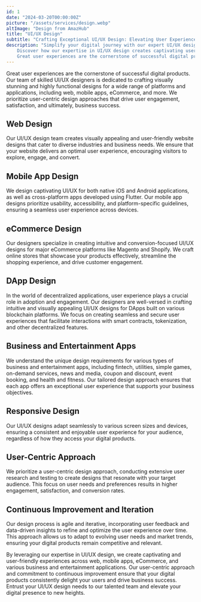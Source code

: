 ```yaml
---
id: 1
date: "2024-03-20T00:00:00Z"
picture: "/assets/services/design.webp"
altImage: "Design from AmazHub"
title: "UI/UX Design"
subtitle: "Crafting Exceptional UI/UX Design: Elevating User Experience Across Platforms"
description: "Simplify your digital journey with our expert UI/UX design services. 
    Discover how our expertise in UI/UX design creates captivating user experiences for web, mobile apps, eCommerce, and beyond.
    Great user experiences are the cornerstone of successful digital products, including decentralized applications (DApps)"
---
```

Great user experiences are the cornerstone of successful digital products. Our team of skilled UI/UX designers is dedicated to crafting visually stunning and highly functional designs for a wide range of platforms and applications, including web, mobile apps, eCommerce, and more. We prioritize user-centric design approaches that drive user engagement, satisfaction, and ultimately, business success.

## Web Design
Our UI/UX design team creates visually appealing and user-friendly website designs that cater to diverse industries and business needs. We ensure that your website delivers an optimal user experience, encouraging visitors to explore, engage, and convert.

## Mobile App Design
We design captivating UI/UX for both native iOS and Android applications, as well as cross-platform apps developed using Flutter. Our mobile app designs prioritize usability, accessibility, and platform-specific guidelines, ensuring a seamless user experience across devices.

## eCommerce Design
Our designers specialize in creating intuitive and conversion-focused UI/UX designs for major eCommerce platforms like Magento and Shopify. We craft online stores that showcase your products effectively, streamline the shopping experience, and drive customer engagement.

## DApp Design
In the world of decentralized applications, user experience plays a crucial role in adoption and engagement. Our designers are well-versed in crafting intuitive and visually appealing UI/UX designs for DApps built on various blockchain platforms. We focus on creating seamless and secure user experiences that facilitate interactions with smart contracts, tokenization, and other decentralized features.

## Business and Entertainment Apps
We understand the unique design requirements for various types of business and entertainment apps, including fintech, utilities, simple games, on-demand services, news and media, coupon and discount, event booking, and health and fitness. Our tailored design approach ensures that each app offers an exceptional user experience that supports your business objectives.

## Responsive Design
Our UI/UX designs adapt seamlessly to various screen sizes and devices, ensuring a consistent and enjoyable user experience for your audience, regardless of how they access your digital products.

## User-Centric Approach
We prioritize a user-centric design approach, conducting extensive user research and testing to create designs that resonate with your target audience. This focus on user needs and preferences results in higher engagement, satisfaction, and conversion rates.

## Continuous Improvement and Iteration
Our design process is agile and iterative, incorporating user feedback and data-driven insights to refine and optimize the user experience over time. This approach allows us to adapt to evolving user needs and market trends, ensuring your digital products remain competitive and relevant.


By leveraging our expertise in UI/UX design, we create captivating and user-friendly experiences across web, mobile apps, eCommerce, and various business and entertainment applications. Our user-centric approach and commitment to continuous improvement ensure that your digital products consistently delight your users and drive business success. Entrust your UI/UX design needs to our talented team and elevate your digital presence to new heights.
